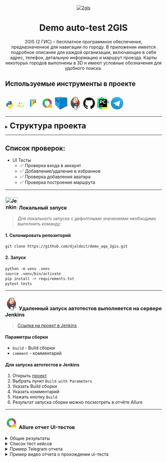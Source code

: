 
<p align="center">
  <a href="https://2gis.ru">
    <picture>
      <img alt="2gis" src="https://upload.wikimedia.org/wikipedia/ru/thumb/7/77/Логотип_2ГИС.svg/640px-Логотип_2ГИС.svg.png" width="640" height="181">
    </picture>
  </a>
</p>
<h1 align="center">
  Demo auto-test 2GIS
</h1>

<p align="center">
2GIS (2 ГИС) – бесплатное программное обеспечение, предназначенное для навигации по городу. В приложении имеется подробное описание для каждой организации, включающее в себя адрес, телефон, детальную информацию и маршрут проезда. Карты некоторых городов выполнены в 3D и имеют условные обозначения для удобного поиска.

## Используемые инструменты в проекте
<img title="Python" src="resources/icons/python.svg" height="30" width="30"/> <img title="Selene" src="resources/icons/selene.png" height="30" width="30"/>  <img title="Pytest" src="resources/icons/pytest.svg" height="40" width="40"/> <img title="Allure Report" src="resources/icons/allure-report.png" height="40" width="40"/> <img title="Selenoid" src="resources/icons/selenoid.png" height="40" width="40"/> <img title="Jenkins" src="resources/icons/jenkins.svg" height="40" width="40"/> <img title="GitHub" src="resources/icons/github.svg" height="40" width="40"/> <img title="Pycharm" src="resources/icons/pycharm.png" height="40" width="40"/> <img title="Telegram" src="resources/icons/telegram.png" height="40" width="40"/> 
----
----
<details>
<summary><span style="font-size:1.8em;"><b>Структура проекта</b></span></summary>

``` 
demo_aqa_2gis_tests - Основной каталог модулей
resources           - Каталог с ресурсами(конки, скриншоты, gif)
test_data           - Каталог с тестовыми данными для тестов
tests               - Каталог с тестами
pytest.ini          - Файл с настройками тестирования
requirements.txt    - Файл с требованиями к проекту
```
</details>

----

## Список проверок:
* UI Тесты
    - :white_check_mark: Проверка входа в аккаунт
    - :white_check_mark: Добавление/удаление в избранное
    - :white_check_mark: Проверка добавления аватара
    - :white_check_mark: Проверка построение маршрута

----
### <img title="Jenkins" src="https://e7.pngegg.com/pngimages/578/441/png-clipart-computer-icons-intranet-computer-network-technical-support-network-computer-network-text.png" height="40" width="40"/> Локальный запуск
> Для локального запуска с дефолтными значениями необходимо выполнить команду:
#### 1. Склонировать репозиторий
```
git clone https://github.com/djaldoit/demo_aqa_2gis.git
```
#### 2. Запуск
```
python -m venv .venv
source .venv/bin/activate
pip install -r requirements.txt
pytest tests
```

----
### <img title="Jenkins" src="resources/icons/jenkins.svg" height="40" width="40"/> Удаленный запуск автотестов выполняется на сервере Jenkins
> <a target="_blank" href="https://jenkins.autotests.cloud/job/demo_2gis/">Ссылка на проект в Jenkins</a>

#### Параметры сборки
* `build` - Build сборки
* `comment` - комментарий


####  Для запуска автотестов в Jenkins

1. Открыть <a target="_blank" href="https://jenkins.autotests.cloud/job/demo_2gis/">проект</a>
2. Выбрать пункт `Build with Parameters`
3. Указать Build сборки
4. Указать комментарий
5. Нажать кнопку `Build`
6. Результат запуска сборки можно посмотреть в отчёте Allure

----
### <img title="Allure Report" src="resources/icons/allure-report.png" height="40" width="40"/> Allure отчет UI-тестов


<details><summary>Общие результаты</summary>
  
![This is an image](resources/allure-report-remote.png)
</details>

<details><summary>Список тест кейсов</summary>
  
![This is an image](resources/allure-report-local.png)
</details>

<details><summary>Пример Telegram отчета</summary>
  
![This is an image](resources/telegram-notification.png)
</details>

<details><summary>Пример видео отчета о прохождении ui-теста</summary>
  
![This is an image](resources/fovorite_video_gif.gif)
</details>

